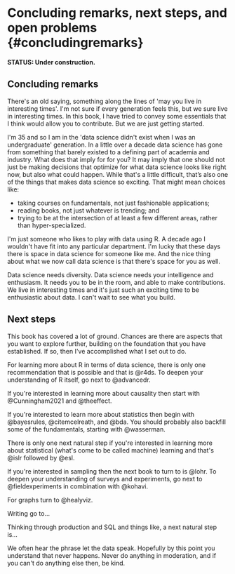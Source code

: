 
# Concluding remarks, next steps, and open problems {#concludingremarks}

**STATUS: Under construction.**

## Concluding remarks

There's an old saying, something along the lines of 'may you live in interesting times'. I'm not sure if every generation feels this, but we sure live in interesting times. In this book, I have tried to convey some essentials that I think would allow you to contribute. But we are just getting started.

I'm 35 and so I am in the 'data science didn't exist when I was an undergraduate' generation. In a little over a decade data science has gone from something that barely existed to a defining part of academia and industry. What does that imply for for you? It may imply that one should not just be making decisions that optimize for what data science looks like right now, but also what could happen. While that's a little difficult, that’s also one of the things that makes data science so exciting. That might mean choices like:

- taking courses on fundamentals, not just fashionable applications;
- reading books, not just whatever is trending; and
- trying to be at the intersection of at least a few different areas, rather than hyper-specialized.

I'm just someone who likes to play with data using R. A decade ago I wouldn't have fit into any particular department. I'm lucky that these days there is space in data science for someone like me.  And the nice thing about what we now call data science is that there's space for you as well.


Data science needs diversity. Data science needs your intelligence and enthusiasm. It needs you to be in the room, and able to make contributions. We live in interesting times and it's just such an exciting time to be enthusiastic about data. I can't wait to see what you build.


## Next steps

This book has covered a lot of ground. Chances are there are aspects that you want to explore further, building on the foundation that you have established. If so, then I've accomplished what I set out to do. 

For learning more about R in terms of data science, there is only one recommendation that is possible and that is @r4ds. To deepen your understanding of R itself, go next to @advancedr.

If you're interested in learning more about causality then start with @Cunningham2021 and @theeffect.

If you're interested to learn more about statistics then begin with @bayesrules, @citemcelreath, and @bda. You should probably also backfill some of the fundamentals, starting with @wasserman.

There is only one next natural step if you're interested in learning more about statistical (what's come to be called machine) learning and that's @islr followed by @esl.

If you're interested in sampling then the next book to turn to is @lohr. To deepen your understanding of surveys and experiments, go next to @fieldexperiments in combination with @kohavi.

For graphs turn to @healyviz.

Writing go to...

Thinking through production and SQL and things like, a next natural step is...



We often hear the phrase let the data speak. Hopefully by this point you understand that never happens. Never do anything in moderation, and if you can't do anything else then, be kind.


<!-- ## Open problems -->

<!-- - Optimal names -->
<!-- -  -->


